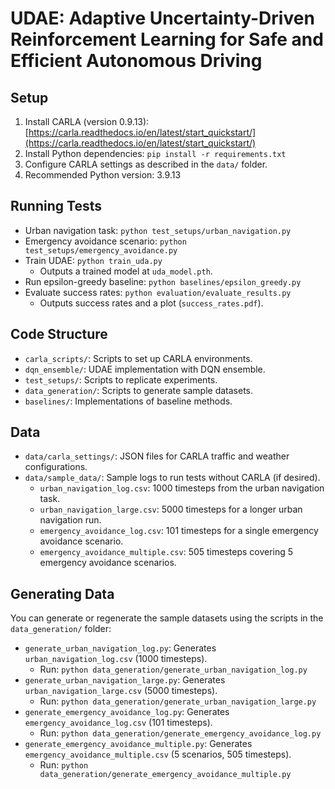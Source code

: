 # UDAE: Adaptive Uncertainty-Driven Reinforcement Learning for Safe and Efficient Autonomous Driving


## Setup
1. Install CARLA (version 0.9.13): [https://carla.readthedocs.io/en/latest/start_quickstart/](https://carla.readthedocs.io/en/latest/start_quickstart/)
2. Install Python dependencies: `pip install -r requirements.txt`
3. Configure CARLA settings as described in the `data/` folder.
4. Recommended Python version: 3.9.13

   
## Running Tests
- Urban navigation task: `python test_setups/urban_navigation.py`
- Emergency avoidance scenario: `python test_setups/emergency_avoidance.py`
- Train UDAE: `python train_uda.py`
  - Outputs a trained model at `uda_model.pth`.
- Run epsilon-greedy baseline: `python baselines/epsilon_greedy.py`
- Evaluate success rates: `python evaluation/evaluate_results.py`
  - Outputs success rates and a plot (`success_rates.pdf`).

## Code Structure
- `carla_scripts/`: Scripts to set up CARLA environments.
- `dqn_ensemble/`: UDAE implementation with DQN ensemble.
- `test_setups/`: Scripts to replicate experiments.
- `data_generation/`: Scripts to generate sample datasets.
- `baselines/`: Implementations of baseline methods.


## Data
- `data/carla_settings/`: JSON files for CARLA traffic and weather configurations.
- `data/sample_data/`: Sample logs to run tests without CARLA (if desired).
  - `urban_navigation_log.csv`: 1000 timesteps from the urban navigation task.
  - `urban_navigation_large.csv`: 5000 timesteps for a longer urban navigation run.
  - `emergency_avoidance_log.csv`: 101 timesteps for a single emergency avoidance scenario.
  - `emergency_avoidance_multiple.csv`: 505 timesteps covering 5 emergency avoidance scenarios.

## Generating Data
You can generate or regenerate the sample datasets using the scripts in the `data_generation/` folder:
- `generate_urban_navigation_log.py`: Generates `urban_navigation_log.csv` (1000 timesteps).
  - Run: `python data_generation/generate_urban_navigation_log.py`
- `generate_urban_navigation_large.py`: Generates `urban_navigation_large.csv` (5000 timesteps).
  - Run: `python data_generation/generate_urban_navigation_large.py`
- `generate_emergency_avoidance_log.py`: Generates `emergency_avoidance_log.csv` (101 timesteps).
  - Run: `python data_generation/generate_emergency_avoidance_log.py`
- `generate_emergency_avoidance_multiple.py`: Generates `emergency_avoidance_multiple.csv` (5 scenarios, 505 timesteps).
  - Run: `python data_generation/generate_emergency_avoidance_multiple.py`

